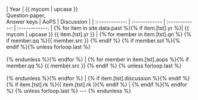 
|    Year     | {{ mycom | upcase }} <br>  Question paper,  <br>  Answer keys            |    AoPS            |    Discussion            |
| :------------: | :------------ | :------------: | :------------: |
{% for item in site.data.past %}{% if item.[tst].yr %}| {{ mycom | upcase }} {{ item.[tst].yr }} |  {% for member in item.[tst].qn %} {% if member.qq %}{{ member.src }} <a href="{{ member.qq }}" target="_blank" rel="noopener noreferrer"><i class="fa-solid fa-file-pdf fa-lg"></i></a> {% endif %} {% if member.sol %}<a href="{{ member.sol }}" target="_blank" rel="noopener noreferrer"><i class="fa-solid fa-file-pdf fa-2x"></i></a>{% endif %}{% unless forloop.last %} <br><br>{% endunless %}{% endfor %}  |  {% for member in item.[tst].aops %}{% if member.qq %} {{ member.src }} <a href="{{ member.qq }}" target="_blank" rel="noopener noreferrer"><i class="fa-solid fa-globe fa-1x"></i></a> {% endif %} {% unless forloop.last %} <br> <br>{% endunless %}{% endfor %}  | {% if item.[tst].discussion %}<a href="{{ site.url }}{{ site.baseurl }}/assets/pdf/{{ tst | upcase }}/{{ item.[tst].discussion }}.pdf" target="_blank" rel="noopener noreferrer"><i class="fa-solid fa-file-pdf fa-2x"></i></a>{% endif %}     {% if item.[tst].rk %}{{ item.[tst].rk }}{% endif %}    |
{% endif %}{% endfor %}
{% unless forloop.last %} --- {% endunless %}